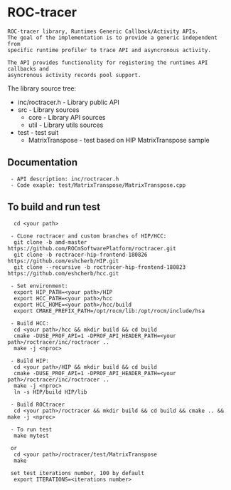 # ROC-tracer
```
ROC-tracer library, Runtimes Generic Callback/Activity APIs.
The goal of the implementation is to provide a generic independent from
specific runtime profiler to trace API and asyncronous activity.

The API provides functionality for registering the runtimes API callbacks and
asyncronous activity records pool support.
```

The library source tree:
 - inc/roctracer.h - Library public API
 - src  - Library sources
   - core - Library API sources
   - util - Library utils sources
 - test - test suit
   - MatrixTranspose - test based on HIP MatrixTranspose sample

## Documentation
```
 - API description: inc/roctracer.h
 - Code exaple: test/MatrixTranspose/MatrixTranspose.cpp
```

## To build and run test
```
  cd <your path>

 - CLone roctracer and custom branches of HIP/HCC:
  git clone -b amd-master https://github.com/ROCmSoftwarePlatform/roctracer.git
  git clone -b roctracer-hip-frontend-180826 https://github.com/eshcherb/HIP.git
  git clone --recursive -b roctracer-hip-frontend-180823 https://github.com/eshcherb/hcc.git

 - Set environment:
  export HIP_PATH=<your path>/HIP
  export HCC_PATH=<your path>/hcc
  export HCC_HOME=<your path>/hcc/build
  export CMAKE_PREFIX_PATH=/opt/rocm/lib:/opt/rocm/include/hsa

 - Build HCC:
  cd <your path>/hcc && mkdir build && cd build
  cmake -DUSE_PROF_API=1 -DPROF_API_HEADER_PATH=<your path>/roctracer/inc/roctracer ..
  make -j <nproc>
  
 - Build HIP:
  cd <your path>/HIP && mkdir build && cd build
  cmake -DUSE_PROF_API=1 -DPROF_API_HEADER_PATH=<your path>/roctracer/inc/roctracer ..
  make -j <nproc>
  ln -s HIP/build HIP/lib
  
 - Build ROCtracer
  cd <your path>/roctracer && mkdir build && cd build && cmake .. && make -j <nproc>

 - To run test
  make mytest
 
 or
  cd <your path>/roctracer/test/MatrixTranspose
  make

 set test iterations number, 100 by default
  export ITERATIONS=<iterations number>
```
